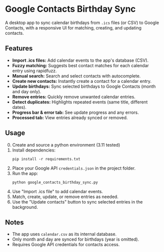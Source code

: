# Google Contacts Birthday Sync

A desktop app to sync calendar birthdays from `.ics` files (or CSV) to Google Contacts, with a responsive UI for matching, creating, and updating contacts.

## Features

- **Import .ics files:** Add calendar events to the app's database (CSV).
- **Fuzzy matching:** Suggests best contact matches for each calendar entry using rapidfuzz.
- **Manual search:** Search and select contacts with autocomplete.
- **Create new contacts:** Instantly create a contact for a calendar entry.
- **Update birthdays:** Sync selected birthdays to Google Contacts (month and day only).
- **Remove entries:** Quickly remove unwanted calendar entries.
- **Detect duplicates:** Highlights repeated events (same title, different dates).
- **Progress bar & error tab:** See update progress and any errors.
- **Processed tab:** View entries already synced or removed.

## Usage

0. Create and source a python environment (3.11 tested)
1. Install dependencies:
    ```
    pip install -r requirements.txt
    ```
2. Place your Google API `credentials.json` in the project folder.
3. Run the app:
    ```
    python google_contacts_birthday_sync.py
    ```
4. Use "Import .ics file" to add calendar events.
5. Match, create, update, or remove entries as needed.
6. Use the "Update contacts" button to sync selected entries in the background.

## Notes

- The app uses `calendar.csv` as its internal database.
- Only month and day are synced for birthdays (year is omitted).
- Requires Google API credentials for contacts access.
